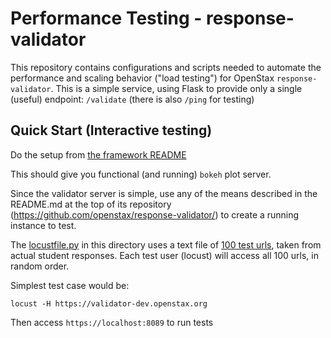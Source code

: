 # Performance Testing - response-validator
This repository contains configurations and scripts needed to automate the
performance and scaling behavior ("load testing") for OpenStax
`response-validator`.  This is a simple service, using Flask to provide only a
single (useful) endpoint: `/validate` (there is also `/ping` for testing)

## Quick Start (Interactive testing)

Do the setup from [the framework README ](../README.md)

This should give you functional (and running) `bokeh` plot server.

Since the validator server is simple, use any of the means described in
the README.md at the top of its repository (https://github.com/openstax/response-validator/)
to create a running instance to test.

The [locustfile.py](locustfile.py) in this directory uses a text file of [100 test urls](urls.txt),
taken from actual student responses.  Each test user (locust) will access all 100 urls, in random order. 

Simplest test case would be:

```
locust -H https://validator-dev.openstax.org
```
Then access `https://localhost:8089` to run tests
